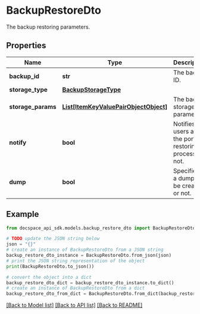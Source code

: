 # BackupRestoreDto
The backup restoring parameters.

## Properties

Name | Type | Description | Notes
------------ | ------------- | ------------- | -------------
**backup_id** | **str** | The backup ID. | [optional] 
**storage_type** | [**BackupStorageType**](BackupStorageType.md) |  | [optional] 
**storage_params** | [**List[ItemKeyValuePairObjectObject]**](ItemKeyValuePairObjectObject.md) | The backup storage parameters. | [optional] 
**notify** | **bool** | Notifies users about the portal restoring process or not. | [optional] 
**dump** | **bool** | Specifies if a dump will be created or not. | [optional] 

## Example

```python
from docspace_api_sdk.models.backup_restore_dto import BackupRestoreDto

# TODO update the JSON string below
json = "{}"
# create an instance of BackupRestoreDto from a JSON string
backup_restore_dto_instance = BackupRestoreDto.from_json(json)
# print the JSON string representation of the object
print(BackupRestoreDto.to_json())

# convert the object into a dict
backup_restore_dto_dict = backup_restore_dto_instance.to_dict()
# create an instance of BackupRestoreDto from a dict
backup_restore_dto_from_dict = BackupRestoreDto.from_dict(backup_restore_dto_dict)
```
[[Back to Model list]](../README.md#documentation-for-models) [[Back to API list]](../README.md#documentation-for-api-endpoints) [[Back to README]](../README.md)


